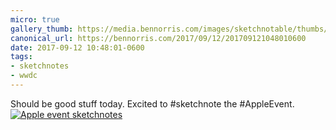 ```yaml
---
micro: true
gallery_thumb: https://media.bennorris.com/images/sketchnotable/thumbs/apple-event-2017-intro.jpg
canonical_url: https://bennorris.com/2017/09/12/201709121048010600
date: 2017-09-12 10:48:01-0600
tags:
- sketchnotes
- wwdc
---
```


Should be good stuff today. Excited to #sketchnote the #AppleEvent. [![Apple event sketchnotes](https://media.bennorris.com/images/sketchnotable/apple-event-2017/apple-event-2017-intro.jpg)](https://media.bennorris.com/images/sketchnotable/apple-event-2017/apple-event-2017-intro.jpg)